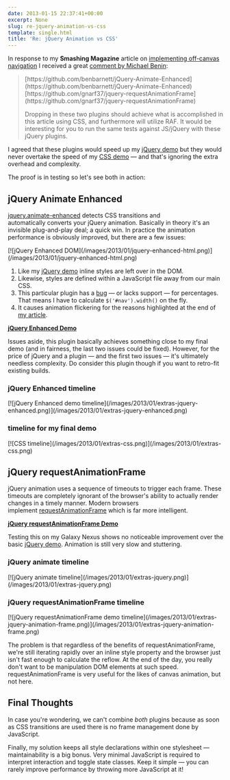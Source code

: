 ```yaml
---
date: 2013-01-15 22:37:41+00:00
excerpt: None
slug: re-jquery-animation-vs-css
template: single.html
title: 'Re: jQuery Animation vs CSS'
---
```


In response to my **Smashing Magazine** article on [implementing off-canvas navigation](http://coding.smashingmagazine.com/2013/01/15/off-canvas-navigation-for-responsive-website/) I received a great [comment by Michael Benin](http://coding.smashingmagazine.com/2013/01/15/off-canvas-navigation-for-responsive-website/#comment-628183):


<blockquote>
<p>[https://github.com/benbarnett/jQuery-Animate-Enhanced](https://github.com/benbarnett/jQuery-Animate-Enhanced)
[https://github.com/gnarf37/jquery-requestAnimationFrame](https://github.com/gnarf37/jquery-requestAnimationFrame)</p>
<p>Dropping in these two plugins should achieve what is accomplished in this article using CSS, and furthermore will utilize RAF. It would be interesting for you to run the same tests against JS/jQuery with these jQuery plugins.</p>
</blockquote>


I agreed that these plugins would speed up my [jQuery demo](http://dbushell.github.com/Responsive-Off-Canvas-Menu/step3-jquery.html) but they would never overtake the speed of my [CSS demo](http://dbushell.github.com/Responsive-Off-Canvas-Menu/step4.html) — and that's ignoring the extra overhead and complexity.

The proof is in testing so let's see both in action:


## jQuery Animate Enhanced


[jquery.animate-enhanced](https://github.com/benbarnett/jQuery-Animate-Enhanced) detects CSS transitions and automatically converts your jQuery animation. Basically in theory it's an invisible plug-and-play deal; a quick win. In practice the animation performance is obviously improved, but there are a few issues:

<p class="post__image">[![jQuery Enhanced DOM](/images/2013/01/jquery-enhanced-html.png)](/images/2013/01/jquery-enhanced-html.png)</p>



1. Like my [jQuery demo](http://dbushell.github.com/Responsive-Off-Canvas-Menu/step3-jquery.html) inline styles are left over in the DOM.
2. Likewise, styles are defined within a JavaScript file away from our main CSS.
3. This particular plugin has a [bug](https://github.com/benbarnett/jQuery-Animate-Enhanced/issues/102) — or lacks support — for percentages. That means I have to calculate `$('#nav').width()` on the fly.
4. It causes animation flickering for the reasons highlighted at the end of [my article](http://coding.smashingmagazine.com/2013/01/15/off-canvas-navigation-for-responsive-website/).


**[jQuery Enhanced Demo](http://dbushell.github.com/Responsive-Off-Canvas-Menu/extras/step3-jquery-enhanced.html)**

Issues aside, this plugin basically achieves something close to my final demo (and in fairness, the last two issues could be fixed). However, for the price of jQuery and a plugin — and the first two issues — it's ultimately needless complexity. Do consider this plugin though if you want to retro-fit existing builds.


### jQuery Enhanced timeline



<p class="post__image">[![jQuery Enhanced demo timeline](/images/2013/01/extras-jquery-enhanced.png)](/images/2013/01/extras-jquery-enhanced.png)</p>




### timeline for my final demo



<p class="post__image">[![CSS timeline](/images/2013/01/extras-css.png)](/images/2013/01/extras-css.png)</p>




## jQuery requestAnimationFrame


jQuery animation uses a sequence of timeouts to trigger each frame. These timeouts are completely ignorant of the browser's ability to actually render changes in a timely manner. Modern browsers implement [requestAnimationFrame](https://developer.mozilla.org/en-US/docs/DOM/window.requestAnimationFrame) which is far more intelligent.

**[jQuery requestAnimationFrame Demo](http://dbushell.github.com/Responsive-Off-Canvas-Menu/extras/step3-jquery-animation-frame.html)**

Testing this on my Galaxy Nexus shows no noticeable improvement over the basic [jQuery demo](http://dbushell.github.com/Responsive-Off-Canvas-Menu/step3-jquery.html). Animation is still very slow and stuttering.


### jQuery animate timeline



<p class="post__image">[![jQuery animate timeline](/images/2013/01/extras-jquery.png)](/images/2013/01/extras-jquery.png)</p>




### jQuery requestAnimationFrame timeline



<p class="post__image">[![jQuery requestAnimationFrame demo timeline](/images/2013/01/extras-jquery-animation-frame.png)](/images/2013/01/extras-jquery-animation-frame.png)</p>

The problem is that regardless of the benefits of requestAnimationFrame, we're still iterating rapidly over an inline style property and the browser just isn't fast enough to calculate the reflow. At the end of the day, you really don't want to be manipulation DOM elements at such speed. requestAnimationFrame is very useful for the likes of canvas animation, but not here.


## Final Thoughts


In case you're wondering, we can't combine _both_ plugins because as soon as CSS transitions are used there is no frame management done by JavaScript.

Finally, my solution keeps all style declarations within one stylesheet — maintainability is a big bonus. Very minimal JavaScript is required to interpret interaction and toggle state classes. Keep it simple — you can rarely improve performance by throwing more JavaScript at it!
